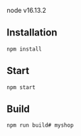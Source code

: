node v16.13.2

## Installation
    npm install

## Start
    npm start

## Build
    npm run build#   m y s h o p  
 